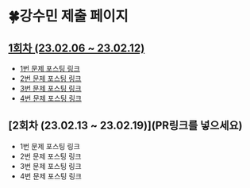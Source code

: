 # 🍀강수민 제출 페이지
## [1회차 (23.02.06 ~ 23.02.12)](https://github.com/ssafy9-dj5/CT_Study_for_Gold/pull/2)
- [1번 문제 포스팅 링크](https://soooom.tistory.com/entry/BOJ2312-%EC%88%98-%EB%B3%B5%EC%9B%90%ED%95%98%EA%B8%B0)
- [2번 문제 포스팅 링크](https://soooom.tistory.com/entry/BOJ7507-%EC%98%AC%EB%A6%BC%ED%94%BD-%EA%B2%8C%EC%9E%84)
- [3번 문제 포스팅 링크](https://soooom.tistory.com/entry/BOJ1992-%EC%BF%BC%EB%93%9C%ED%8A%B8%EB%A6%AC)
- [4번 문제 포스팅 링크](https://soooom.tistory.com/entry/BOJ1954-%ED%99%94%ED%95%99%EC%8B%A4%ED%97%98)

## [2회차 (23.02.13 ~ 23.02.19)](PR링크를 넣으세요)
- 1번 문제 포스팅 링크
- 2번 문제 포스팅 링크
- 3번 문제 포스팅 링크
- 4번 문제 포스팅 링크
